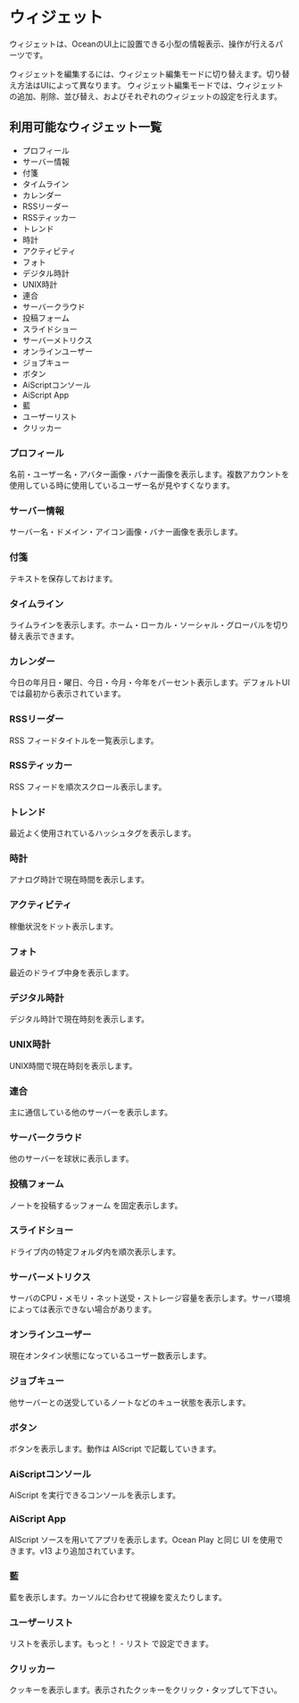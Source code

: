 # ウィジェット
ウィジェットは、OceanのUI上に設置できる小型の情報表示、操作が行えるパーツです。

ウィジェットを編集するには、ウィジェット編集モードに切り替えます。切り替え方法はUIによって異なります。
ウィジェット編集モードでは、ウィジェットの追加、削除、並び替え、およびそれぞれのウィジェットの設定を行えます。

## 利用可能なウィジェット一覧

- プロフィール
- サーバー情報
- 付箋
- タイムライン
- カレンダー
- RSSリーダー
- RSSティッカー
- トレンド
- 時計
- アクティビティ
- フォト
- デジタル時計
- UNIX時計
- 連合
- サーバークラウド
- 投稿フォーム
- スライドショー
- サーバーメトリクス
- オンラインユーザー
- ジョブキュー
- ボタン
- AiScriptコンソール
- AiScript App
- 藍
- ユーザーリスト
- クリッカー

### プロフィール

名前・ユーザー名・アバター画像・バナー画像を表示します。複数アカウントを使用している時に使用しているユーザー名が見やすくなります。

### サーバー情報

サーバー名・ドメイン・アイコン画像・バナー画像を表示します。

### 付箋

テキストを保存しておけます。

### タイムライン

ライムラインを表示します。ホーム・ローカル・ソーシャル・グローバルを切り替え表示できます。

### カレンダー

今日の年月日・曜日、今日・今月・今年をパーセント表示します。デフォルトUIでは最初から表示されています。

### RSSリーダー

RSS フィードタイトルを一覧表示します。

### RSSティッカー

RSS フィードを順次スクロール表示します。

### トレンド

最近よく使用されているハッシュタグを表示します。

### 時計

アナログ時計で現在時間を表示します。

### アクティビティ

稼働状況をドット表示します。

### フォト

最近のドライブ中身を表示します。

### デジタル時計

デジタル時計で現在時刻を表示します。

### UNIX時計

UNIX時間で現在時刻を表示します。

### 連合

主に通信している他のサーバーを表示します。

### サーバークラウド

他のサーバーを球状に表示します。

### 投稿フォーム

ノートを投稿するッフォーム を固定表示します。

### スライドショー

ドライブ内の特定フォルダ内を順次表示します。

### サーバーメトリクス

サーバのCPU・メモリ・ネット送受・ストレージ容量を表示します。サーバ環境によっては表示できない場合があります。

### オンラインユーザー

現在オンタイン状態になっているユーザー数表示します。

### ジョブキュー

他サーバーとの送受しているノートなどのキュー状態を表示します。

### ボタン

ボタンを表示します。動作は AIScript で記載していきます。

### AiScriptコンソール

AiScript を実行できるコンソールを表示します。

### AiScript App

AIScript ソースを用いてアプリを表示します。Ocean Play と同じ UI を使用できます。v13 より追加されています。

### 藍

藍を表示します。カーソルに合わせて視線を変えたりします。

### ユーザーリスト

リストを表示します。もっと！ - リスト で設定できます。

### クリッカー

クッキーを表示します。表示されたクッキーをクリック・タップして下さい。
